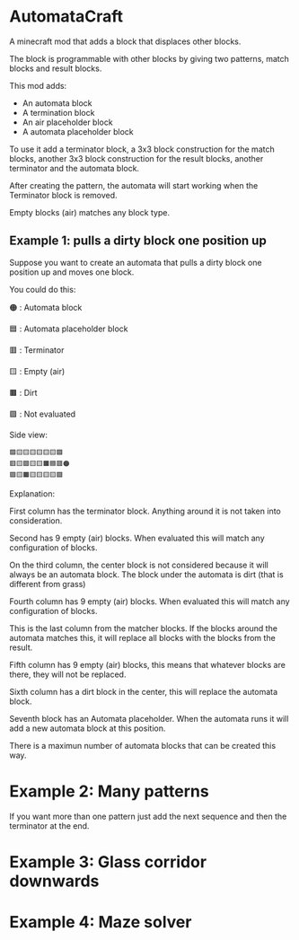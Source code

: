 # AutomataCraft

A minecraft mod that adds a block that displaces other blocks.

The block is programmable with other blocks by giving two patterns, 
match blocks and result blocks.

This mod adds:

- An automata block
- A termination block
- An air placeholder block
- A automata placeholder block

To use it add a terminator block, a 3x3 block construction for the match blocks,
another 3x3 block construction for the result blocks, another terminator and the automata block.

After creating the pattern, the automata will start working when the Terminator block is removed.

Empty blocks (air) matches any block type.

## Example 1: pulls a dirty block one position up

Suppose you want to create an automata that pulls a dirty block one position up and moves one block.

You could do this:

🟠 : Automata block

🟦 : Automata placeholder block

🟥 : Terminator

🟨 : Empty (air)

🟫 : Dirt

🟪 : Not evaluated

Side view:
```
🟪🟨🟨🟨🟨🟨🟨🟪
🟥🟨🟪🟨🟨🟫🟦🟥🟠
🟪🟨🟫🟨🟨🟨🟨🟪
```
 
Explanation:

First column has the terminator block. Anything around it is not taken into consideration.

Second has 9 empty (air) blocks. When evaluated this will match any configuration of blocks.

On the third column, the center block is not considered because it will always be an automata block.
The block under the automata is dirt (that is different from grass)

Fourth column has 9 empty (air) blocks. When evaluated this will match any configuration of blocks.

This is the last column from the matcher blocks. If the blocks around the automata matches this, 
it will replace all blocks with the blocks from the result.

Fifth column has 9 empty (air) blocks, this means that whatever blocks are there, they will not be replaced.

Sixth column has a dirt block in the center, this will replace the automata block.

Seventh block has an Automata placeholder. When the automata runs it will add a new automata block at this position.

There is a maximun number of automata blocks that can be created this way.

# Example 2: Many patterns

If you want more than one pattern just add the next sequence and then the terminator at the end.

# Example 3: Glass corridor downwards

# Example 4: Maze solver